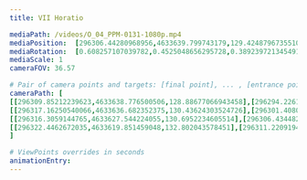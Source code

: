 ```yaml
---
title: VII Horatio

mediaPath: /videos/O_04_PPM-0131-1080p.mp4
mediaPosition:  [296306.44280968956,4633639.799743179,129.42487967355106]
mediaRotation:  [0.608257107039782,0.4525048656295728,0.3892397213454918,0.5232160907732496]
mediaScale: 1
cameraFOV: 36.57

# Pair of camera points and targets: [final point], ... , [entrance point]
cameraPath: [
[[296309.85212239623,4633638.776500506,128.88677066943458],[296294.2261058241,4633643.466362758,131.3531036049684]],
[[296317.16250540066,4633636.682352375,130.43624303524726],[296301.40807580965,4633641.435029823,129.22793622978466]],
[[296316.3059144765,4633627.544224055,130.6952234605514],[296306.43448221666,4633640.331988238,127.33696314678429]],
[[296322.4462672035,4633619.851459048,132.802043578451],[296311.22091946006,4633631.776108826,130.7910001362211]]
]

# ViewPoints overrides in seconds
animationEntry:
---
```


